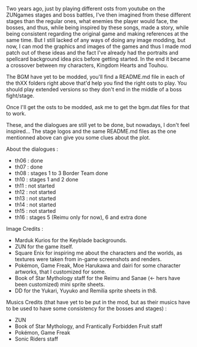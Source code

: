Two years ago, just by playing different osts from youtube on the ZUNgames stages and boss battles, I've then imagined from these different stages than the regular ones, what enemies the player would face, the bosses, and thus, while being inspired by these songs, made a story, while being consistent regarding the original game and making references at the same time. But I still lacked of any ways of doing any image modding, but now, I can mod the graphics and images of the games and thus I made mod patch out of these ideas and the fact I've already had the portraits and spellcard background idea pics before getting started. In the end it became a crossover between my characters, Kingdom Hearts and Touhou.

The BGM have yet to be modded, you'll find a README.md file in each of the thXX folders right above that'd help you find the right osts to play. You should play extended versions so they don't end in the middle of a boss fight/stage.

Once I'll get the osts to be modded, ask me to get the bgm.dat files for that to work.                        

These, and the dialogues are still yet to be done, but nowadays, I don't feel inspired... The stage logos and the same README.md files as the one mentionned above can give you some clues about the plot.

About the dialogues :
- th06 : done
- th07 : done
- th08 : stages 1 to 3 Border Team done
- th10 : stages 1 and 2 done
- th11 : not started
- th12 : not started
- th13 : not started
- th14 : not started
- th15 : not started
- th16 : stages 5 (Reimu only for now), 6 and extra done

Image Credits :

- Marduk Kurios for the Keyblade backgrounds. 
- ZUN for the game itself. 
- Square Enix for inspiring me about the characters and the worlds, as textures were taken from in-game screenshots and renders. 
- Pokémon, Game Freak, Moe Harukawa and dairi for some character artworks, that I customized for some. 
- Book of Star Mythology staff for the Reimu and Sanae (<- hers have been customized) mini sprite sheets.
- DD for the Yukari, Yuyuko and Remilia sprite sheets in th8.

Musics Credits (that have yet to be put in the mod, but as their musics have to be used to have some consistency for the bosses and stages) :

- ZUN 
- Book of Star Mythology, and Frantically Forbidden Fruit staff 
- Pokémon, Game Freak 
- Sonic Riders staff
